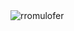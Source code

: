 <div style="display: inline-block" align = "center">
    <img src="https://github-readme-stats.vercel.app/api/top-langs/?username=rromulofer&&show_icons=true&hide_title=true&theme=highcontrast&layout=compact&hide_border=true&border_radius=10&langs_count=20" alt="rromulofer"/>
<div>


<!--

<img height="40" src="https://img.icons8.com/fluency/344/visual-studio-code-2019.png">
<img height="40" src="https://img.icons8.com/color/344/pycharm.png">
<img height="40" src="https://img.icons8.com/offices/344/java-eclipse.png">
<img height="40" src="https://img.icons8.com/color/344/git.png">
<img height="40" src="https://img.icons8.com/fluency/344/anaconda--v2.png">
<img height="40" src="https://img.icons8.com/fluency/344/node-js.png">
<img height="40" src="https://img.icons8.com/fluency/344/arduino.png">
<img height="40" src="https://img.icons8.com/fluency/344/jupyter.png">
<img height="40" src="https://upload.wikimedia.org/wikipedia/commons/thumb/2/2a/TeXstudio_Logo.svg/1024px-TeXstudio_Logo.svg.png">
<img height="35" src="https://upload.wikimedia.org/wikipedia/commons/thumb/c/c1/Racket-logo.svg/768px-Racket-logo.svg.png">
<img height="40" src="https://upload.wikimedia.org/wikipedia/commons/b/b1/Scilab_Logo.png">

<div align="center">
  <a target="_blank" href="https://media0.giphy.com/media/CdxBRh8v9pVJIrd4J3/200.gif">
      <img align="center" height = "300" src="https://media0.giphy.com/media/CdxBRh8v9pVJIrd4J3/200.gif"/>
  </a>
</div>

-->

